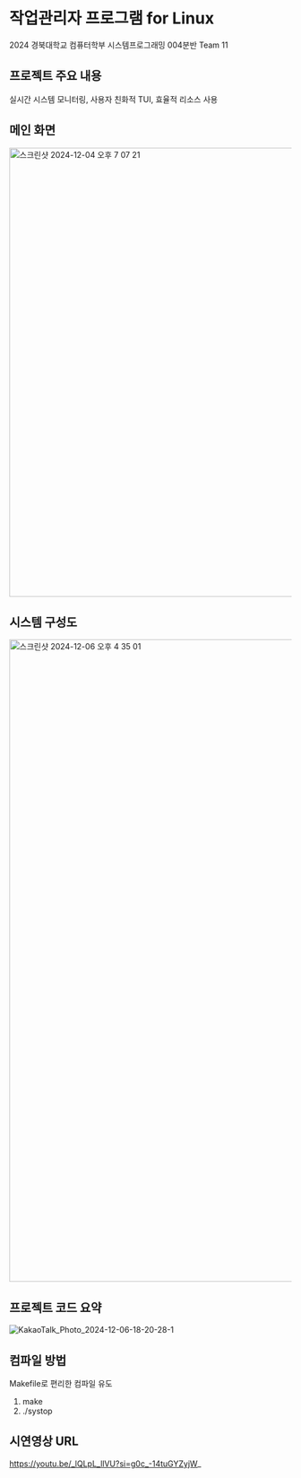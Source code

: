 # 작업관리자 프로그램 for Linux
2024 경북대학교 컴퓨터학부 시스템프로그래밍 004분반 Team 11 

## 프로젝트 주요 내용
실시간 시스템 모니터링,
사용자 친화적 TUI,
효율적 리소스 사용

## 메인 화면
<img width="801" alt="스크린샷 2024-12-04 오후 7 07 21" src="https://github.com/user-attachments/assets/03395c90-e60e-4544-a58a-6c34ee9aa93b">

## 시스템 구성도
<img width="1146" alt="스크린샷 2024-12-06 오후 4 35 01" src="https://github.com/user-attachments/assets/d3d6432f-aab1-4605-8322-2593c6e4d473">

## 프로젝트 코드 요약
![KakaoTalk_Photo_2024-12-06-18-20-28-1](https://github.com/user-attachments/assets/baed0546-4546-438d-9dcc-2aeda8c23b34)

## 컴파일 방법

Makefile로 편리한 컴파일 유도
1) make
2) ./systop 

## 시연영상 URL
https://youtu.be/_lQLpL_llVU?si=g0c_-14tuGYZyjW_
